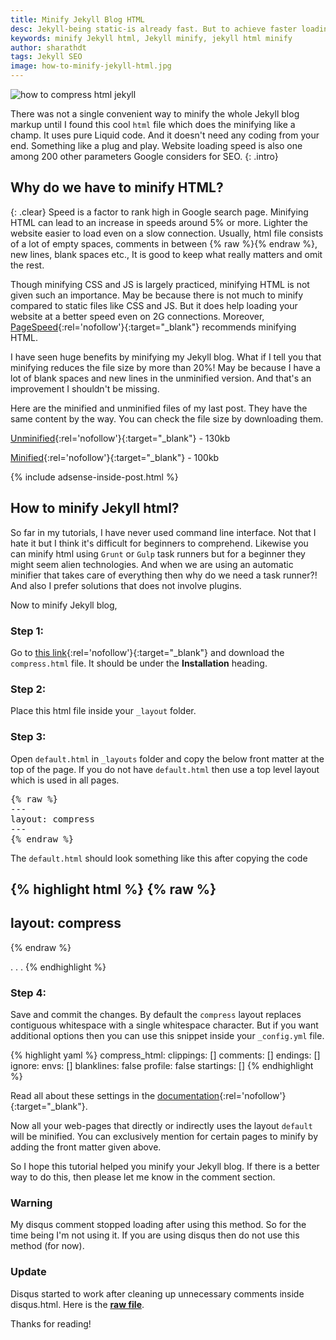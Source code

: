 ```yaml
---
title: Minify Jekyll Blog HTML
desc: Jekyll-being static-is already fast. But to achieve faster loading speed we can minify the html. Minifying CSS and JS is already in practice but compressing html is not practiced by everyone. But Jekyll posts and pages are in markdown and you may not be able to minify all of them using a tool. Jekyll html minify is important for loading websites in a lightning speed. 
keywords: minify Jekyll html, Jekyll minify, jekyll html minify
author: sharathdt
tags: Jekyll SEO
image: how-to-minify-jekyll-html.jpg
---
```


<img alt="how to compress html jekyll" title="jekyll compress html" itemprop="thumbnailUrl" class="left half noborder" src="{{ site.url }}/images/how-to-minify-jekyll-html.jpg">

<i class="fa fa-quote-left fa-3x fa-pull-left fa-border"></i>There was not a single convenient way to minify the whole Jekyll blog markup until I found this cool ```html``` file which does the minifying like a champ. It  uses pure Liquid code. And it doesn't need any coding from your end. Something like a plug and play. Website loading speed is also one among 200 other parameters Google considers for SEO.
{: .intro}

## Why do we have to minify HTML?
{: .clear}
Speed is a factor to rank high in Google search page. Minifying HTML can lead to an increase in speeds around 5% or more. Lighter the website easier to load even on a slow connection. Usually, html file consists of a lot of empty spaces, comments in between {% raw %}<!-- and -->{% endraw %}, new lines, blank spaces etc., It is good to keep what really matters and omit the rest.

Though minifying CSS and JS is largely practiced, minifying HTML is not given such an importance. May be because there is not much to minify compared to static files like CSS and JS. But it does help loading your website at a better speed even on 2G connections. Moreover, [PageSpeed](https://developers.google.com/speed/pagespeed/insights/){:rel='nofollow'}{:target="_blank"} recommends minifying HTML.

I have seen huge benefits by minifying my Jekyll blog. What if I tell you that minifying reduces the file size by more than 20%! May be because I have a lot of blank spaces and new lines in the unminified version. And that's an improvement I shouldn't be missing.

Here are the minified and unminified files of my last post. They have the same content by the way. You can check the file size by downloading them.

[Unminified](/data/view-source_blog.webjeda.com_how-to-fetch-first-image-from-jekyll-post.html){:rel='nofollow'}{:target="_blank"} - 130kb

[Minified](/data/view-source_blog.webjeda.com_how-to-fetch-first-image-from-jekyll-post-minified.html){:rel='nofollow'}{:target="_blank"} - 100kb

{% include adsense-inside-post.html %}

## How to minify Jekyll html?

So far in my tutorials, I have never used command line interface. Not that I hate it but I think it's difficult for beginners to comprehend. Likewise you can minify html using ```Grunt``` or ```Gulp``` task runners but for a beginner they might seem alien technologies. And when we are using an automatic minifier that takes care of everything then why do we need a task runner?! And also I prefer solutions that does not involve plugins.

Now to minify Jekyll blog, 

### Step 1: 
Go to [this link](http://jch.penibelst.de/){:rel='nofollow'}{:target="_blank"} and download the ```compress.html``` file. It should be under the **Installation** heading. 

### Step 2: 
Place this html file inside your ```_layout``` folder.

### Step 3: 
Open ```default.html``` in ```_layouts``` folder and copy the below front matter at the top of the page. If you do not have ```default.html``` then use a top level layout which is used in all pages.

<pre>{% raw %}
---
layout: compress
---
{% endraw %}</pre>

The ```default.html``` should look something like this after copying the code

{% highlight html %}
{% raw %}
---
layout: compress
---
{% endraw %}
<!DOCTYPE html>
<html>
.
.
.

</html>
{% endhighlight %}



### Step 4: 
Save and commit the changes. By default the ```compress``` layout replaces contiguous whitespace with a single whitespace character. But if you want additional options then you can use this snippet inside your ```_config.yml``` file.

{% highlight yaml %}
compress_html:
    clippings: []
    comments: []
    endings: []
    ignore:
    envs: []
    blanklines: false
    profile: false
    startings: []
{% endhighlight %}


Read all about these settings in the [documentation](http://jch.penibelst.de/){:rel='nofollow'}{:target="_blank"}.

Now all your web-pages that directly or indirectly uses the layout ```default``` will be minified. You can exclusively mention for certain pages to minify by adding the front matter given above. 

So I hope this tutorial helped you minify your Jekyll blog. If there is a better way to do this, then please let me know in the comment section.

<div class="warning">
<h3>Warning</h3>
<p>My disqus comment stopped loading after using this method. So for the time being I'm not using it. If you are using disqus then do not use this method (for now).</p>
</div>

<div class="tips">
    <h3>Update</h3>
    <p>
        Disqus started to work after cleaning up unnecessary comments inside disqus.html. Here is the <a href="https://raw.githubusercontent.com/sharu725/emerald/gh-pages/_includes/disqus.html" target="_blank" ><strong>raw file</strong></a>.
    </p>
</div>

Thanks for reading!